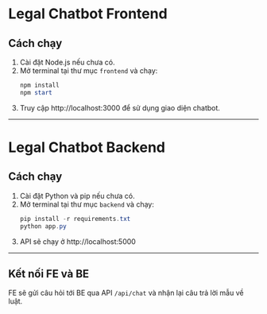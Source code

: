 # Legal Chatbot Frontend

## Cách chạy

1. Cài đặt Node.js nếu chưa có.
2. Mở terminal tại thư mục `frontend` và chạy:
   ```powershell
   npm install
   npm start
   ```
3. Truy cập http://localhost:3000 để sử dụng giao diện chatbot.

---

# Legal Chatbot Backend

## Cách chạy

1. Cài đặt Python và pip nếu chưa có.
2. Mở terminal tại thư mục `backend` và chạy:
   ```powershell
   pip install -r requirements.txt
   python app.py
   ```
3. API sẽ chạy ở http://localhost:5000

---

## Kết nối FE và BE

FE sẽ gửi câu hỏi tới BE qua API `/api/chat` và nhận lại câu trả lời mẫu về luật.
